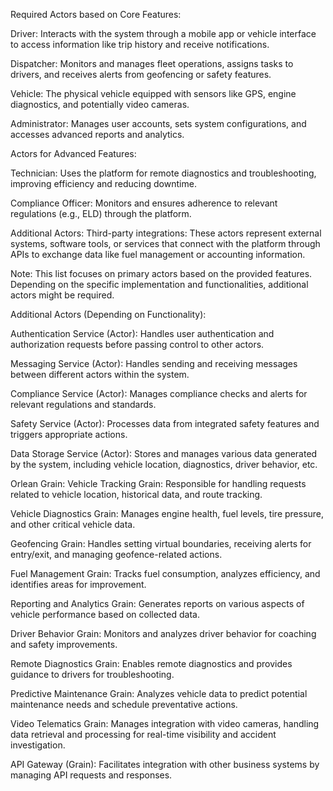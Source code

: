 Required Actors based on Core Features:

Driver: Interacts with the system through a mobile app or vehicle interface to access information like trip history and receive notifications.

Dispatcher: Monitors and manages fleet operations, assigns tasks to drivers, and receives alerts from geofencing or safety features.

Vehicle: The physical vehicle equipped with sensors like GPS, engine diagnostics, and potentially video cameras.

Administrator: Manages user accounts, sets system configurations, and accesses advanced reports and analytics.

Actors for Advanced Features:

Technician: Uses the platform for remote diagnostics and troubleshooting, improving efficiency and reducing downtime.

Compliance Officer: Monitors and ensures adherence to relevant regulations (e.g., ELD) through the platform.

Additional Actors:
Third-party integrations: These actors represent external systems, software tools, or services that connect with the platform through APIs to exchange data like fuel management or accounting information.

Note: This list focuses on primary actors based on the provided features. Depending on the specific implementation and functionalities, additional actors might be required.

Additional Actors (Depending on Functionality):

Authentication Service (Actor): Handles user authentication and authorization requests before passing control to other actors.

Messaging Service (Actor): Handles sending and receiving messages between different actors within the system.

Compliance Service (Actor): Manages compliance checks and alerts for relevant regulations and standards.

Safety Service (Actor): Processes data from integrated safety features and triggers appropriate actions.

Data Storage Service (Actor): Stores and manages various data generated by the system, including vehicle location, diagnostics, driver behavior, etc.


Orlean Grain:
Vehicle Tracking Grain: Responsible for handling requests related to vehicle location, historical data, and route tracking.

Vehicle Diagnostics Grain: Manages engine health, fuel levels, tire pressure, and other critical vehicle data.

Geofencing Grain: Handles setting virtual boundaries, receiving alerts for entry/exit, and managing geofence-related actions.

Fuel Management Grain: Tracks fuel consumption, analyzes efficiency, and identifies areas for improvement.

Reporting and Analytics Grain: Generates reports on various aspects of vehicle performance based on collected data.

Driver Behavior Grain: Monitors and analyzes driver behavior for coaching and safety improvements.

Remote Diagnostics Grain: Enables remote diagnostics and provides guidance to drivers for troubleshooting.

Predictive Maintenance Grain: Analyzes vehicle data to predict potential maintenance needs and schedule preventative actions.

Video Telematics Grain: Manages integration with video cameras, handling data retrieval and processing for real-time visibility and accident investigation.

API Gateway (Grain): Facilitates integration with other business systems by managing API requests and responses.